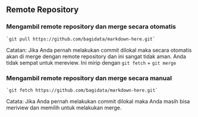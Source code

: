 ## Remote Repository

### Mengambil remote repository dan merge secara otomatis
    `git pull https://github.com/bagidata/markdown-here.git`
Catatan: Jika Anda pernah melakukan commit dilokal maka secara otomatis akan di merge dengan remote repository dan ini sangat tidak aman. Anda tidak sempat untuk mereview. Ini mirip dengan `git fetch` + `git merge`

### Mengambil remote repository dan merge secara manual
    `git fetch https://github.com/bagidata/markdown-here.git`
Catata: Jika Anda pernah melakukan commit dilokal maka Anda masih bisa meriview dan memilih untuk melakukan merge.
